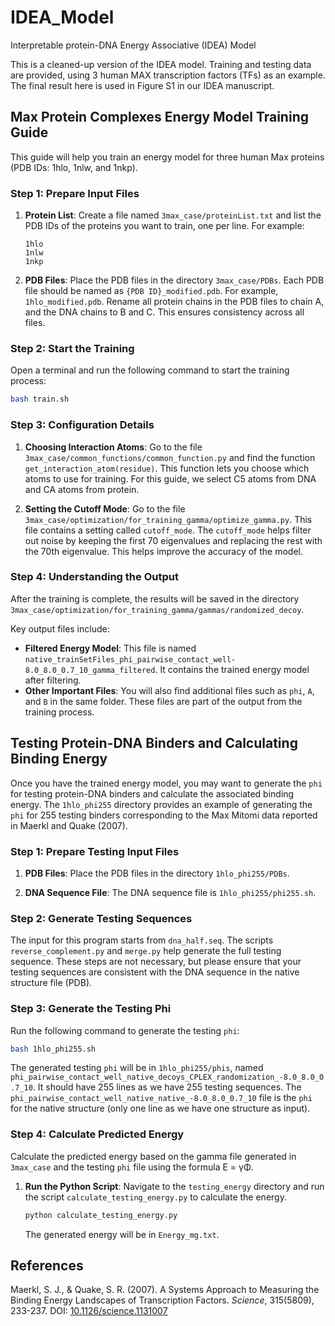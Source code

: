 # IDEA_Model
Interpretable protein-DNA Energy Associative (IDEA) Model

This is a cleaned-up version of the IDEA model. Training and testing data are provided, using 3 human MAX transcription factors (TFs) as an example. The final result here is used in Figure S1 in our IDEA manuscript.

## Max Protein Complexes Energy Model Training Guide

This guide will help you train an energy model for three human Max proteins (PDB IDs: 1hlo, 1nlw, and 1nkp).

### Step 1: Prepare Input Files

1. **Protein List**:
   Create a file named `3max_case/proteinList.txt` and list the PDB IDs of the proteins you want to train, one per line. For example:
   ```
   1hlo
   1nlw
   1nkp
   ```

2. **PDB Files**:
   Place the PDB files in the directory `3max_case/PDBs`. Each PDB file should be named as `{PDB ID}_modified.pdb`. For example, `1hlo_modified.pdb`. Rename all protein chains in the PDB files to chain A, and the DNA chains to B and C. This ensures consistency across all files.

### Step 2: Start the Training

Open a terminal and run the following command to start the training process:
```bash
bash train.sh
```

### Step 3: Configuration Details

1. **Choosing Interaction Atoms**:
   Go to the file `3max_case/common_functions/common_function.py` and find the function `get_interaction_atom(residue)`. This function lets you choose which atoms to use for training. For this guide, we select C5 atoms from DNA and CA atoms from protein.

2. **Setting the Cutoff Mode**:
   Go to the file `3max_case/optimization/for_training_gamma/optimize_gamma.py`. This file contains a setting called `cutoff_mode`. The `cutoff_mode` helps filter out noise by keeping the first 70 eigenvalues and replacing the rest with the 70th eigenvalue. This helps improve the accuracy of the model.

### Step 4: Understanding the Output

After the training is complete, the results will be saved in the directory `3max_case/optimization/for_training_gamma/gammas/randomized_decoy`.

Key output files include:
- **Filtered Energy Model**: This file is named `native_trainSetFiles_phi_pairwise_contact_well-8.0_8.0_0.7_10_gamma_filtered`. It contains the trained energy model after filtering.
- **Other Important Files**: You will also find additional files such as `phi`, `A`, and `B` in the same folder. These files are part of the output from the training process.

## Testing Protein-DNA Binders and Calculating Binding Energy

Once you have the trained energy model, you may want to generate the `phi` for testing protein-DNA binders and calculate the associated binding energy. The `1hlo_phi255` directory provides an example of generating the `phi` for 255 testing binders corresponding to the Max Mitomi data reported in Maerkl and Quake (2007).

### Step 1: Prepare Testing Input Files

1. **PDB Files**:
   Place the PDB files in the directory `1hlo_phi255/PDBs`.

2. **DNA Sequence File**:
   The DNA sequence file is `1hlo_phi255/phi255.sh`.

### Step 2: Generate Testing Sequences

The input for this program starts from `dna_half.seq`. The scripts `reverse_complement.py` and `merge.py` help generate the full testing sequence. These steps are not necessary, but please ensure that your testing sequences are consistent with the DNA sequence in the native structure file (PDB).

### Step 3: Generate the Testing Phi

Run the following command to generate the testing `phi`:
```bash
bash 1hlo_phi255.sh
```
The generated testing `phi` will be in `1hlo_phi255/phis`, named `phi_pairwise_contact_well_native_decoys_CPLEX_randomization_-8.0_8.0_0.7_10`. It should have 255 lines as we have 255 testing sequences. The `phi_pairwise_contact_well_native_native_-8.0_8.0_0.7_10` file is the `phi` for the native structure (only one line as we have one structure as input).

### Step 4: Calculate Predicted Energy

Calculate the predicted energy based on the gamma file generated in `3max_case` and the testing `phi` file using the formula  E = γΦ.

1. **Run the Python Script**:
   Navigate to the `testing_energy` directory and run the script `calculate_testing_energy.py` to calculate the energy.
   ```bash
   python calculate_testing_energy.py
   ```
   The generated energy will be in `Energy_mg.txt`. 

## References

Maerkl, S. J., & Quake, S. R. (2007). A Systems Approach to Measuring the Binding Energy Landscapes of Transcription Factors. *Science*, 315(5809), 233-237. DOI: [10.1126/science.1131007](https://doi.org/10.1126/science.1131007)
```
